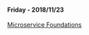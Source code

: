 #### Friday - 2018/11/23

[Microservice Foundations](https://www.linkedin.com/learning/microservices-foundations/)
